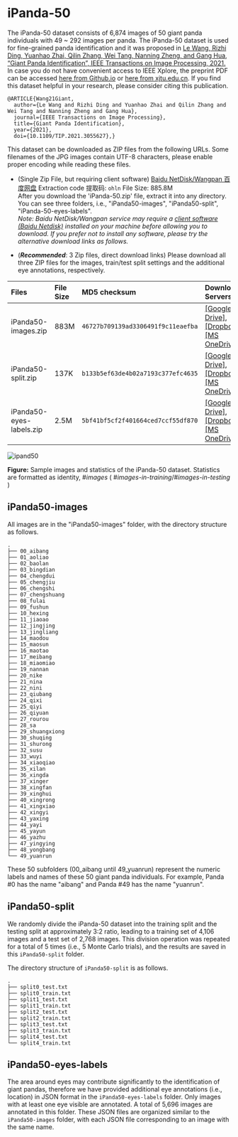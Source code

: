 # iPanda-50
The iPanda-50 dataset consists of 6,874 images of 50 giant panda individuals with 49 ~ 292 images per panda. The iPanda-50 dataset is used for fine-grained panda identification and it was proposed in [Le Wang, Rizhi Ding, Yuanhao Zhai, Qilin Zhang, Wei Tang, Nanning Zheng, and Gang Hua, “Giant Panda Identification”, IEEE Transactions on Image Processing, 2021.](https://doi.org/10.1109/tip.2021.3055627) In case you do not have convenient access to IEEE Xplore, the preprint PDF can be accessed [here from Github.io](https://qilin-zhang.github.io/_pages/pdfs/Giant_Panda_Identification_TIP.pdf) or [here from xjtu.edu.cn](http://gr.xjtu.edu.cn/documents/1809645/0/manuscript.pdf/47589606-3110-53de-eb0e-c7b4965940ad?t=1611713263900). If you find this dataset helpful in your research, please consider citing this publication. 
```
@ARTICLE{Wang21Giant,
  author={Le Wang and Rizhi Ding and Yuanhao Zhai and Qilin Zhang and Wei Tang and Nanning Zheng and Gang Hua},
  journal={IEEE Transactions on Image Processing}, 
  title={Giant Panda Identification}, 
  year={2021},
  doi={10.1109/TIP.2021.3055627},}
```
This dataset can be downloaded as ZIP files from the following URLs. Some filenames of the JPG images contain UTF-8 characters, please enable proper encoding while reading these files. 

* (Single Zip File, but requiring client software) [Baidu NetDisk/Wangpan 百度网盘](https://pan.baidu.com/s/1je8JZUhIRyK-aguilEKIpA) Extraction code 提取码: ``ohln``  File Size: 885.8M  
After you download the 'iPanda-50.zip' file, extract it into any directory.  You can see three folders, i.e., "iPanda50-images", "iPanda50-split", "iPanda-50-eyes-labels".   
*Note: Baidu NetDisk/Wangpan service may require a [client software (Baidu Netdisk)](https://pan.baidu.com/download) installed on your machine before allowing you to download. If you prefer not to install any software, please try the alternative download links as follows.* 

* (***Recommended***: 3 Zip files, direct download links) Please download all three ZIP files for the images, train/test split settings and the additional eye annotations, respectively.     

| Files                    | File Size      | MD5 checksum   |  Download Servers    |
| :---                     |     :---       |          :---  |  :---  |
| iPanda50-images.zip      | 883M     | ``46727b709139ad3306491f9c11eaefba``     | [[Google Drive]](https://drive.google.com/file/d/1nkh-g6a8JvWy-XsMaZqrN2AXoPlaXuFg/view?usp=sharing), [[Dropbox]](https://www.dropbox.com/s/esrh7udbz46qu1a/iPanda50-images.zip?dl=0), [[MS OneDrive]](https://1drv.ms/u/s!AtxtJtIHVHlkcLhAJm_tbI5kZe8?e=svx8Lf) |
| iPanda50-split.zip       | 137K       | ``b133b5ef63de4b02a7193c377efc4635``   | [[Google Drive]](https://drive.google.com/file/d/1gVREtFWkNec4xwqOyKkpuIQIyWU_Y_Ob/view?usp=sharing), [[Dropbox]](https://www.dropbox.com/s/65d0a5if6b5uc27/iPanda50-split.zip?dl=0), [[MS OneDrive]](https://1drv.ms/u/s!AtxtJtIHVHlkbdv3gFWWtaTkLek?e=s8pFf2) |
| iPanda50-eyes-labels.zip | 2.5M | ``5bf41bf5cf2f401664ced7ccf55df870`` | [[Google Drive]](https://drive.google.com/file/d/1jdACN98uOxedZDT-6X3rpbooLAAUEbNY/view?usp=sharing), [[Dropbox]](https://www.dropbox.com/s/xt6koer7tgg89ls/iPanda50-eyes-labels.zip), [[MS OneDrive]](https://1drv.ms/u/s!AtxtJtIHVHlkbqF4SQ_DChX0wOs?e=kjniJG) |
<!---
| Files                    | File Size      | MD5 checksum   |  
| :---                     |     :---       |          :---  | 
| [iPanda50-images.zip](https://drive.google.com/file/d/1nkh-g6a8JvWy-XsMaZqrN2AXoPlaXuFg/view?usp=sharing)      | 883M     | ``46727b709139ad3306491f9c11eaefba``     |
| [iPanda50-split.zip](https://drive.google.com/file/d/1gVREtFWkNec4xwqOyKkpuIQIyWU_Y_Ob/view?usp=sharing)       | 137K       | ``b133b5ef63de4b02a7193c377efc4635``       |
| [iPanda50-eyes-labels.zip](https://drive.google.com/file/d/1jdACN98uOxedZDT-6X3rpbooLAAUEbNY/view?usp=sharing) | 2.5M | ``5bf41bf5cf2f401664ced7ccf55df870`` |
-->


![ipand50](https://github.com/iPandaDateset/iPanda-50/raw/master/iPanda50.png)

**Figure:** Sample images and statistics of the iPanda-50 dataset. Statistics are formatted as identity, #*images*  ( #*images-in-training*/#*images-in-testing* )



## iPanda50-images

All images are in the "iPanda50-images" folder, with the directory structure as follows.  

```
.
├── 00_aibang
├── 01_aoliao
├── 02_baolan
├── 03_bingdian
├── 04_chengdui
├── 05_chengjiu
├── 06_chengshi
├── 07_chengshuang
├── 08_fulai
├── 09_fushun
├── 10_hexing
├── 11_jiaoao
├── 12_jingjing
├── 13_jingliang
├── 14_maodou
├── 15_maosun
├── 16_maotao
├── 17_meibang
├── 18_miaomiao
├── 19_nannan
├── 20_nike
├── 21_nina
├── 22_nini
├── 23_qiubang
├── 24_qixi
├── 25_qiyi
├── 26_qiyuan
├── 27_rourou
├── 28_sa
├── 29_shuangxiong
├── 30_shuqing
├── 31_shurong
├── 32_susu
├── 33_wuyi
├── 34_xiaoqiao
├── 35_xilan
├── 36_xingda
├── 37_xinger
├── 38_xingfan
├── 39_xinghui
├── 40_xingrong
├── 41_xingxiao
├── 42_xingyi
├── 43_yaxing
├── 44_yayi
├── 45_yayun
├── 46_yazhu
├── 47_yingying
├── 48_yongbang
└── 49_yuanrun 
```

These 50 subfolders (00_aibang until 49_yuanrun) represent the numeric labels and names of these 50 giant panda individuals. For example, Panda #0 has the name "aibang" and Panda #49 has the name "yuanrun".   


## iPanda50-split

We randomly divide the iPanda-50 dataset into the training split and the testing split at approximately 3:2 ratio, leading to a training set of 4,106 images and a test set of 2,768 images. This division operation was repeated for a total of 5 times (i.e., 5 Monte Carlo trials), and the results are saved in this ``iPanda50-split`` folder. 

The directory structure of ``iPanda50-split`` is as follows. 

```
.
├── split0_test.txt
├── split0_train.txt
├── split1_test.txt
├── split1_train.txt
├── split2_test.txt
├── split2_train.txt
├── split3_test.txt
├── split3_train.txt
├── split4_test.txt
└── split4_train.txt
```

## iPanda50-eyes-labels

The area around eyes may contribute significantly to the identification of giant pandas, therefore we have provided additional eye annotations (i.e., location) in JSON format in the ``iPanda50-eyes-labels`` folder. Only images with at least one eye visible are annotated. A total of 5,696 images are annotated in this folder. These JSON files are organized similar to the ``iPanda50-images`` folder, with each JSON file corresponding to an image with the same name.  
